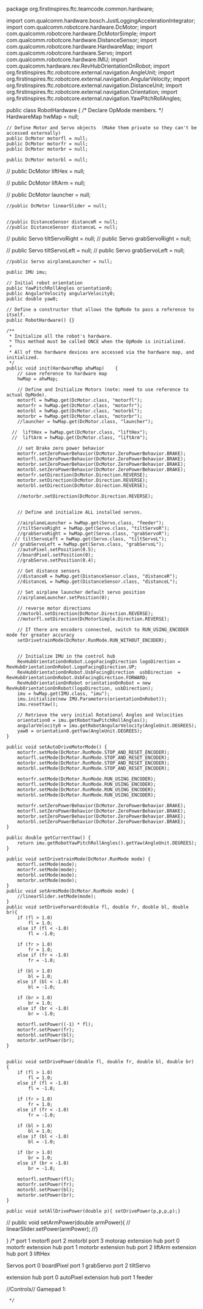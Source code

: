 package org.firstinspires.ftc.teamcode.common.hardware;

import com.qualcomm.hardware.bosch.JustLoggingAccelerationIntegrator;
import com.qualcomm.robotcore.hardware.DcMotor;
import com.qualcomm.robotcore.hardware.DcMotorSimple;
import com.qualcomm.robotcore.hardware.DistanceSensor;
import com.qualcomm.robotcore.hardware.HardwareMap;
import com.qualcomm.robotcore.hardware.Servo;
import com.qualcomm.robotcore.hardware.IMU;
import com.qualcomm.hardware.rev.RevHubOrientationOnRobot;
import org.firstinspires.ftc.robotcore.external.navigation.AngleUnit;
import org.firstinspires.ftc.robotcore.external.navigation.AngularVelocity;
import org.firstinspires.ftc.robotcore.external.navigation.DistanceUnit;
import org.firstinspires.ftc.robotcore.external.navigation.Orientation;
import org.firstinspires.ftc.robotcore.external.navigation.YawPitchRollAngles;


public class RobotHardware {
/* Declare OpMode members. */
HardwareMap hwMap =  null;

    // Define Motor and Servo objects  (Make them private so they can't be accessed externally)
    public DcMotor motorfl = null;
    public DcMotor motorfr = null;
    public DcMotor motorbr = null;

    public DcMotor motorbl = null;

//  public DcMotor liftHex = null;

//  public DcMotor liftArm = null;

//  public DcMotor launcher = null;

    //public DcMotor linearSlider = null;


    //public DistanceSensor distanceR = null;
    //public DistanceSensor distanceL = null;


// public Servo tiltServoRight = null;
//  public Servo grabServoRight = null;

// public Servo tiltServoLeft = null;
// public Servo grabServoLeft = null;


    //public Servo airplaneLauncher = null;

    public IMU imu;

    // Initial robot orientation
    public YawPitchRollAngles orientation0;
    public AngularVelocity angularVelocity0;
    public double yaw0;

    // Define a constructor that allows the OpMode to pass a reference to itself.
    public RobotHardware() {}

    /**
     * Initialize all the robot's hardware.
     * This method must be called ONCE when the OpMode is initialized.
     *
     * All of the hardware devices are accessed via the hardware map, and initialized.
     */
    public void init(HardwareMap ahwMap)    {
        // save reference to hardware map
        hwMap = ahwMap;

        // Define and Initialize Motors (note: need to use reference to actual OpMode).
        motorfl = hwMap.get(DcMotor.class, "motorfl");
        motorfr = hwMap.get(DcMotor.class, "motorfr");
        motorbl = hwMap.get(DcMotor.class, "motorbl");
        motorbr = hwMap.get(DcMotor.class, "motorbr");
        //launcher = hwMap.get(DcMotor.class, "launcher");

      //  liftHex = hwMap.get(DcMotor.class, "liftHex");
      //  liftArm = hwMap.get(DcMotor.class, "liftArm");

        // set Brake zero power behavior
        motorfr.setZeroPowerBehavior(DcMotor.ZeroPowerBehavior.BRAKE);
        motorfl.setZeroPowerBehavior(DcMotor.ZeroPowerBehavior.BRAKE);
        motorbr.setZeroPowerBehavior(DcMotor.ZeroPowerBehavior.BRAKE);
        motorbl.setZeroPowerBehavior(DcMotor.ZeroPowerBehavior.BRAKE);
        motorfr.setDirection(DcMotor.Direction.REVERSE);
        motorbr.setDirection(DcMotor.Direction.REVERSE);
        motorbl.setDirection(DcMotor.Direction.REVERSE);

        //motorbr.setDirection(DcMotor.Direction.REVERSE);


        // Define and initialize ALL installed servos.

        //airplaneLauncher = hwMap.get(Servo.class, "feeder");
        //tiltServoRight = hwMap.get(Servo.class, "tiltServoR");
        //grabServoRight = hwMap.get(Servo.class, "grabServoR");
       // tiltServoLeft = hwMap.get(Servo.class, "tiltServoL");
      // grabServoLeft = hwMap.get(Servo.class, "grabServoL");
        //autoPixel.setPosition(0.5);
        //boardPixel.setPosition(0);
        //grabServo.setPosition(0.4);

        // Get distance sensors
        //distanceR = hwMap.get(DistanceSensor.class, "distanceR");
        //distanceL = hwMap.get(DistanceSensor.class, "distanceL");

        // Set airplane launcher default servo position
        //airplaneLauncher.setPosition(0);

        // reverse motor directions
        //motorbl.setDirection(DcMotor.Direction.REVERSE);
        //motorfl.setDirection(DcMotorSimple.Direction.REVERSE);

        // If there are encoders connected, switch to RUN_USING_ENCODER mode for greater accuracy
        setDrivetrainMode(DcMotor.RunMode.RUN_WITHOUT_ENCODER);


        // Initialize IMU in the control hub
        RevHubOrientationOnRobot.LogoFacingDirection logoDirection = RevHubOrientationOnRobot.LogoFacingDirection.UP;
        RevHubOrientationOnRobot.UsbFacingDirection  usbDirection  = RevHubOrientationOnRobot.UsbFacingDirection.FORWARD;
        RevHubOrientationOnRobot orientationOnRobot = new RevHubOrientationOnRobot(logoDirection, usbDirection);
        imu = hwMap.get(IMU.class, "imu");
        imu.initialize(new IMU.Parameters(orientationOnRobot));
        imu.resetYaw();

        // Retrieve the very initial Rotational Angles and Velocities
        orientation0 = imu.getRobotYawPitchRollAngles();
        angularVelocity0 = imu.getRobotAngularVelocity(AngleUnit.DEGREES);
        yaw0 = orientation0.getYaw(AngleUnit.DEGREES);
    }

    public void setAutoDriveMotorMode() {
        motorfr.setMode(DcMotor.RunMode.STOP_AND_RESET_ENCODER);
        motorfl.setMode(DcMotor.RunMode.STOP_AND_RESET_ENCODER);
        motorbr.setMode(DcMotor.RunMode.STOP_AND_RESET_ENCODER);
        motorbl.setMode(DcMotor.RunMode.STOP_AND_RESET_ENCODER);

        motorfr.setMode(DcMotor.RunMode.RUN_USING_ENCODER);
        motorfl.setMode(DcMotor.RunMode.RUN_USING_ENCODER);
        motorbr.setMode(DcMotor.RunMode.RUN_USING_ENCODER);
        motorbl.setMode(DcMotor.RunMode.RUN_USING_ENCODER);

        motorfr.setZeroPowerBehavior(DcMotor.ZeroPowerBehavior.BRAKE);
        motorfl.setZeroPowerBehavior(DcMotor.ZeroPowerBehavior.BRAKE);
        motorbr.setZeroPowerBehavior(DcMotor.ZeroPowerBehavior.BRAKE);
        motorbl.setZeroPowerBehavior(DcMotor.ZeroPowerBehavior.BRAKE);
    }

    public double getCurrentYaw() {
        return imu.getRobotYawPitchRollAngles().getYaw(AngleUnit.DEGREES);
    }

    public void setDrivetrainMode(DcMotor.RunMode mode) {
        motorfl.setMode(mode);
        motorfr.setMode(mode);
        motorbl.setMode(mode);
        motorbr.setMode(mode);
    }
    public void setArmsMode(DcMotor.RunMode mode) {
        //linearSlider.setMode(mode);
    }
    public void setDriveForward(double fl, double fr, double bl, double br){
        if (fl > 1.0)
            fl = 1.0;
        else if (fl < -1.0)
            fl = -1.0;

        if (fr > 1.0)
            fr = 1.0;
        else if (fr < -1.0)
            fr = -1.0;

        if (bl > 1.0)
            bl = 1.0;
        else if (bl < -1.0)
            bl = -1.0;

        if (br > 1.0)
            br = 1.0;
        else if (br < -1.0)
            br = -1.0;

        motorfl.setPower((-1) * fl);
        motorfr.setPower(fr);
        motorbl.setPower(bl);
        motorbr.setPower(br);
    }


    public void setDrivePower(double fl, double fr, double bl, double br) {
        if (fl > 1.0)
            fl = 1.0;
        else if (fl < -1.0)
            fl = -1.0;

        if (fr > 1.0)
            fr = 1.0;
        else if (fr < -1.0)
            fr = -1.0;

        if (bl > 1.0)
            bl = 1.0;
        else if (bl < -1.0)
            bl = -1.0;

        if (br > 1.0)
            br = 1.0;
        else if (br < -1.0)
            br = -1.0;

        motorfl.setPower(fl);
        motorfr.setPower(fr);
        motorbl.setPower(bl);
        motorbr.setPower(br);
    }

    public void setAllDrivePower(double p){ setDrivePower(p,p,p,p);}
// public void setArmPower(double armPower){
//   linearSlider.setPower(armPower);
//}






}
/*
port 1 motorfl
port 2 motorbl
port 3 motorap
extension hub port 0 motorfr
extension hub port 1 motorbr
extension hub port 2 liftArm
extension hub port 3 liftHex

Servos
port 0 boardPixel
port 1 grabServo
port 2 tiltServo

extension hub port 0 autoPixel
extension hub port 1 feeder


//Controls//
Gamepad 1:

     */




